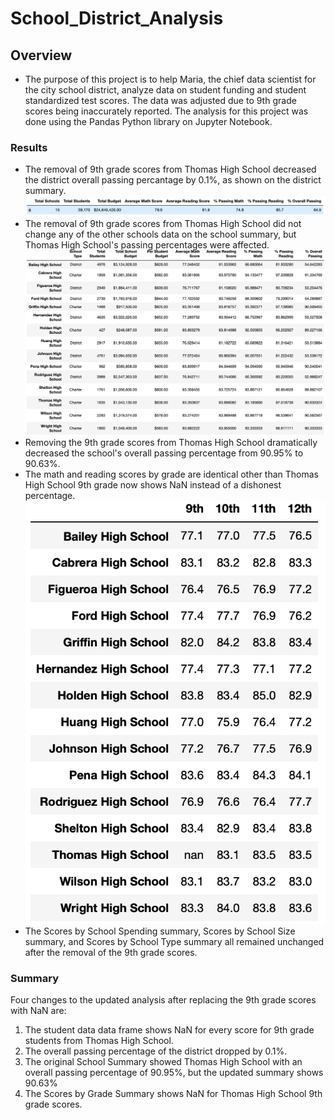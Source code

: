 # School_District_Analysis
## Overview
* The purpose of this project is to help Maria, the chief data scientist for the city school district, analyze data on student funding and student standardized test scores. The data was adjusted due to 9th grade scores being inaccurately reported. The analysis for this project was done using the Pandas Python library on Jupyter Notebook.
### Results
* The removal of 9th grade scores from Thomas High School decreased the district overall passing percantage by 0.1%, as shown on the district summary.
![District_Summary](https://github.com/copo6953/School_District_Analysis/blob/main/Resources/District_Summary.png)
* The removal of 9th grade scores from Thomas High School did not change any of the other schools data on the school summary, but Thomas High School's passing percentages were affected.
![School_Sum](https://github.com/copo6953/School_District_Analysis/blob/main/Resources/School_Sum.png)
* Removing the 9th grade scores from Thomas High School dramatically decreased the school's overall passing percentage from 90.95% to 90.63%.
* The math and reading scores by grade are identical other than Thomas High School 9th grade now shows NaN instead of a dishonest percentage.
![Score_By_Grade](https://github.com/copo6953/School_District_Analysis/blob/main/Resources/Score_By_Grade.png)
* The Scores by School Spending summary, Scores by School Size summary, and Scores by School Type summary all remained unchanged after the removal of the 9th grade scores.
### Summary
Four changes to the updated analysis after replacing the 9th grade scores with NaN are:
1) The student data data frame shows NaN for every score for 9th grade students from Thomas High School.
2) The overall passing percentage of the district dropped by 0.1%.
3) The original School Summary showed Thomas High School with an overall passing percentage of 90.95%, but the updated summary shows 90.63%
4) The Scores by Grade Summary shows NaN for Thomas High School 9th grade scores.
